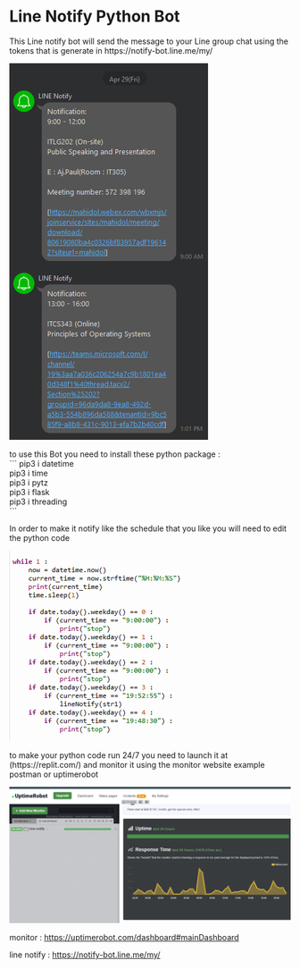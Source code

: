 <h1>Line Notify Python Bot</h1>

<p> This Line notify bot will send the message to your Line group chat using the tokens that is generate in https://notify-bot.line.me/my/</p>
<img src="./readme/line.png"></img>
<p> to use this Bot you need to install these python package :<br>
```
pip3 i datetime <br>
pip3 i time <br>
pip3 i pytz <br>
pip3 i flask  <br>
pip3 i threading  <br>
```
</p>
<p> In order to make it notify like the schedule that you like you will need to edit the python code </p>
<img src="./readme/python.png"></img>

<p> to make your python code run 24/7 you need to launch it at (https://replit.com/) and monitor it using the monitor website example postman or uptimerobot</p>
<img src="./readme/uptime.png"></img>

monitor : 
https://uptimerobot.com/dashboard#mainDashboard

line notify :
https://notify-bot.line.me/my/
